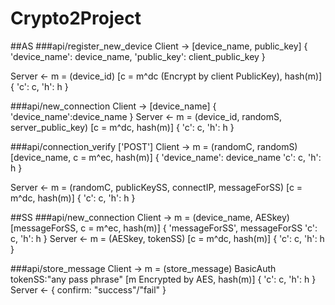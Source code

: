 # Crypto2Project
##AS
###api/register_new_device
Client
-> [device_name, public_key]
{
	'device_name': device_name,
	'public_key': client_public_key
}

Server 
<- m = (device_id)
	[c = m^dc (Encrypt by client PublicKey), hash(m)]
{
	'c': c,
	'h': h
}
	
###api/new_connection
Client
-> [device_name]
{
	'device_name':device_name
}
Server 
<- m = (device_id, randomS, server_public_key)
	[c = m^dc, hash(m)]
{
	'c': c,
	'h': h
}

###api/connection_verify ['POST']
Client 
-> m = (randomC, randomS)
	[device_name, c = m^ec, hash(m)]
{
	'device_name': device_name
	'c': c,
	'h': h
}

Server
<- m = (randomC, publicKeySS, connectIP, messageForSS)
	[c = m^dc, hash(m)]
{
	'c': c,
	'h': h
}


##SS
###api/new_connection
Client 
-> m = (device_name, AESkey)
	[messageForSS, c = m^ec, hash(m)]
{
	'messageForSS', messageForSS
	'c': c,
	'h': h
}
Server
<- m = (AESkey, tokenSS)
	[c = m^dc, hash(m)]
{
	'c': c,
	'h': h
}

###api/store_message
Client 
-> m = (store_message)
BasicAuth tokenSS:"any pass phrase" [m Encrypted by AES, hash(m)]
{
	'c': c,
	'h': h
}
Server
<- 
{
	confirm: "success"/"fail"
}
